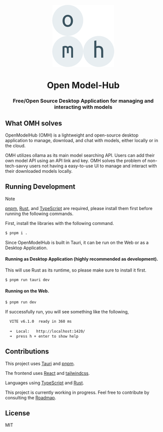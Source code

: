 <div id="openmodelhub-logo" align="center">
  <br />
  <img src="./public/openmodelhub.svg" alt="OMH Logo" width="200"/>
  <h1>Open Model-Hub</h1>
  <h3>Free/Open Source Desktop Application for managing and interacting with models</h3>
</div>

## What OMH solves

OpenModelHub (OMH) is a lightweight and open-source desktop application to manage, download, and chat with models, either locally or in the cloud.

OMH utilizes ollama as its main model searching API. Users can add their own model API using an API link and key. OMH solves the problem of non-tech-savvy users not having a easy-to-use UI to manage and interact with their downloaded models locally.

## Running Development

> [!NOTE]
> [pnpm](https://pnpm.io/), [Rust](https://www.rust-lang.org/), and [TypeScript](https://www.typescriptlang.org/) are required, please install them first before running the following commands.  

First, install the libraries with the following command.
```bash
$ pnpm i .
```

Since OpenModelHub is built in Tauri, it can be run on the Web or as a Desktop Application.

#### Running as Desktop Application (highly recommended as development).
This will use Rust as its runtime, so please make sure to install it first.
```bash
$ pnpm run tauri dev
```

#### Running on the Web.
```bash
$ pnpm run dev
```

If successfully run, you will see something like the following,
```
  VITE v6.1.0  ready in 360 ms

  ➜  Local:   http://localhost:1420/
  ➜  press h + enter to show help
```


## Contributions

This project uses [Tauri](https://tauri.app/) and [pnpm](https://pnpm.io/).

The frontend uses [React](https://react.dev/) and [tailwindcss](https://tailwindcss.com/).

Languages using [TypeScript](https://www.typescriptlang.org/) and [Rust](https://www.rust-lang.org/).

This project is currently working in progress. Feel free to contribute by consulting the [Roadmap](https://github.com/orgs/OpenModelHub/projects/1/views/4).

## License
MIT
